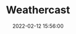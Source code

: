 ---
layout: inner
position: left
title: 'Weathercast'
date: 2022-02-12 15:56:00
tags: JavaScript AngularJS API Sass
featured_image: './img/posts/02_weathercast-1130x864-2x.png'
project_link: 'http://github.com/jamigibbs/weathercast'
button_icon: 'github'
button_text: 'Visit Project'
lead_text: 'A simple weather forecast app for your favorite city.'
---